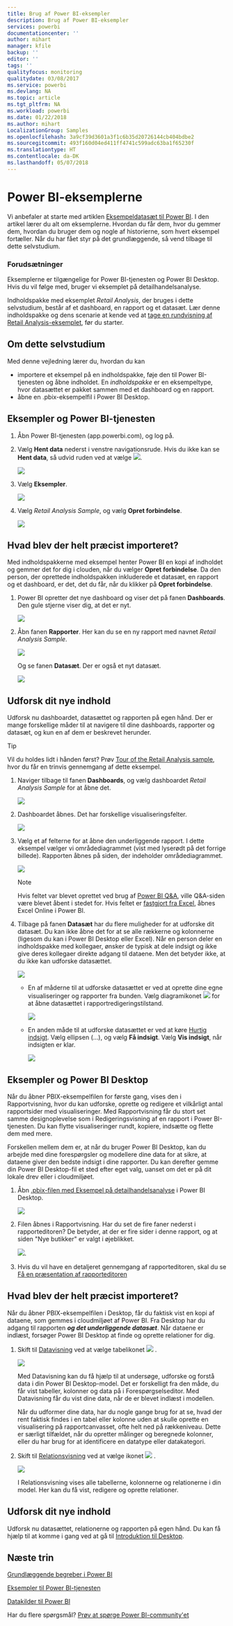 ```yaml
---
title: Brug af Power BI-eksempler
description: Brug af Power BI-eksempler
services: powerbi
documentationcenter: ''
author: mihart
manager: kfile
backup: ''
editor: ''
tags: ''
qualityfocus: monitoring
qualitydate: 03/08/2017
ms.service: powerbi
ms.devlang: NA
ms.topic: article
ms.tgt_pltfrm: NA
ms.workload: powerbi
ms.date: 01/22/2018
ms.author: mihart
LocalizationGroup: Samples
ms.openlocfilehash: 3a9cf39d3601a3f1c6b35d20726144cb404bdbe2
ms.sourcegitcommit: 493f160d04ed411ff4741c599adc63ba1f65230f
ms.translationtype: HT
ms.contentlocale: da-DK
ms.lasthandoff: 05/07/2018
---
```

# <a name="the-power-bi-samples"></a>Power BI-eksemplerne

Vi anbefaler at starte med artiklen [Eksempeldatasæt til Power BI](sample-datasets.md). I den artikel lærer du alt om eksemplerne. Hvordan du får dem, hvor du gemmer dem, hvordan du bruger dem og nogle af historierne, som hvert eksempel fortæller. Når du har fået styr på det grundlæggende, så vend tilbage til dette selvstudium.   

### <a name="prerequisites"></a>Forudsætninger
Eksemplerne er tilgængelige for Power BI-tjenesten og Power BI Desktop. Hvis du vil følge med, bruger vi eksemplet på detailhandelsanalyse.

Indholdspakke med eksemplet *Retail Analysis*, der bruges i dette selvstudium, består af et dashboard, en rapport og et datasæt.
Lær denne indholdspakke og dens scenarie at kende ved at [tage en rundvisning af Retail Analysis-eksemplet](sample-retail-analysis.md), før du starter.

## <a name="about-this-tutorial"></a>Om dette selvstudium
Med denne vejledning lærer du, hvordan du kan 
- importere et eksempel på en indholdspakke, føje den til Power BI-tjenesten og åbne indholdet. En *indholdspakke* er en eksempeltype, hvor datasættet er pakket sammen med et dashboard og en rapport. 
-  åbne en .pbix-eksempelfil i Power BI Desktop.


## <a name="samples-and-power-bi-service"></a>Eksempler og Power BI-tjenesten

1. Åbn Power BI-tjenesten (app.powerbi.com), og log på.
2. Vælg **Hent data** nederst i venstre navigationsrude. Hvis du ikke kan se **Hent data**, så udvid ruden ved at vælge ![](media/sample-tutorial-connect-to-the-samples/expand-nav.png).
   
   ![](media/sample-tutorial-connect-to-the-samples/pbi_getdata.png)
5. Vælg **Eksempler**.  
   
   ![](media/sample-tutorial-connect-to-the-samples/pbi_samplesdownload.png)
6. Vælg *Retail Analysis Sample*, og vælg **Opret forbindelse**.   
   
   ![](media/sample-tutorial-connect-to-the-samples/pbi_retailanalysissampleconnect.png)

## <a name="what-exactly-was-imported"></a>Hvad blev der helt præcist importeret?
Med indholdspakkerne med eksempel henter Power BI en kopi af indholdet og gemmer det for dig i clouden, når du vælger **Opret forbindelse**. Da den person, der oprettede indholdspakken inkluderede et datasæt, en rapport og et dashboard, er det, det du får, når du klikker på **Opret forbindelse**. 

1. Power BI opretter det nye dashboard og viser det på fanen **Dashboards**. Den gule stjerne viser dig, at det er nyt.
   
   ![](media/sample-tutorial-connect-to-the-samples/power-bi-new-dashboard.png)
2. Åbn fanen **Rapporter**.  Her kan du se en ny rapport med navnet *Retail Analysis Sample*.
   
   ![](media/sample-tutorial-connect-to-the-samples/power-bi-new-report.png)
   
   Og se fanen **Datasæt**.  Der er også et nyt datasæt.
   
   ![](media/sample-tutorial-connect-to-the-samples/power-bi-new-dataset.png)

## <a name="explore-your-new-content"></a>Udforsk dit nye indhold
Udforsk nu dashboardet, datasættet og rapporten på egen hånd. Der er mange forskellige måder til at navigere til dine dashboards, rapporter og datasæt, og kun en af dem er beskrevet herunder.  

> [!TIP]
> Vil du holdes lidt i hånden først?  Prøv [Tour of the Retail Analysis sample](sample-retail-analysis.md), hvor du får en trinvis gennemgang af dette eksempel.
> 
> 

1. Naviger tilbage til fanen **Dashboards**, og vælg dashboardet *Retail Analysis Sample* for at åbne det.    
   
   ![](media/sample-tutorial-connect-to-the-samples/power-bi-dashboards.png)
2. Dashboardet åbnes.  Det har forskellige visualiseringsfelter.
   
   ![](media/sample-tutorial-connect-to-the-samples/power-bi-dashboards2new.png)
3. Vælg et af felterne for at åbne den underliggende rapport.  I dette eksempel vælger vi områdediagrammet (vist med lyserødt på det forrige billede). Rapporten åbnes på siden, der indeholder områdediagrammet.
   
    ![](media/sample-tutorial-connect-to-the-samples/power-bi-report.png)
   
   > [!NOTE]
   > Hvis feltet var blevet oprettet ved brug af [Power BI Q&A](power-bi-q-and-a.md), ville Q&A-siden være blevet åbent i stedet for. Hvis feltet er [fastgjort fra Excel](service-dashboard-pin-tile-from-excel.md), åbnes Excel Online i Power BI.
   > 
   > 
1. Tilbage på fanen **Datasæt** har du flere muligheder for at udforske dit datasæt.  Du kan ikke åbne det for at se alle rækkerne og kolonnerne (ligesom du kan i Power BI Desktop eller Excel).  Når en person deler en indholdspakke med kollegaer, ønsker de typisk at dele indsigt og ikke give deres kollegaer direkte adgang til dataene. Men det betyder ikke, at du ikke kan udforske datasættet.  
   
   ![](media/sample-tutorial-connect-to-the-samples/power-bi-chart-icon2.png)
   
   * En af måderne til at udforske datasættet er ved at oprette dine egne visualiseringer og rapporter fra bunden.  Vælg diagramikonet ![](media/sample-tutorial-connect-to-the-samples/power-bi-chart-icon4.png) for at åbne datasættet i rapportredigeringstilstand.
     
       ![](media/sample-tutorial-connect-to-the-samples/power-bi-report-editing.png)
   * En anden måde til at udforske datasættet er ved at køre [Hurtig indsigt](service-insights.md). Vælg ellipsen (...), og vælg **Få indsigt**. Vælg **Vis indsigt**, når indsigten er klar.
     
       ![](media/sample-tutorial-connect-to-the-samples/power-bi-insights.png)

## <a name="samples-and-power-bi-desktop"></a>Eksempler og Power BI Desktop 
Når du åbner PBIX-eksempelfilen for første gang, vises den i Rapportvisning, hvor du kan udforske, oprette og redigere et vilkårligt antal rapportsider med visualiseringer. Med Rapportvisning får du stort set samme designoplevelse som i Redigeringsvisning af en rapport i Power BI-tjenesten. Du kan flytte visualiseringer rundt, kopiere, indsætte og flette dem med mere.

Forskellen mellem dem er, at når du bruger Power BI Desktop, kan du arbejde med dine forespørgsler og modellere dine data for at sikre, at dataene giver den bedste indsigt i dine rapporter. Du kan derefter gemme din Power BI Desktop-fil et sted efter eget valg, uanset om det er på dit lokale drev eller i cloudmiljøet.

1. Åbn [.pbix-filen med Eksempel på detailhandelsanalyse](http://download.microsoft.com/download/9/6/D/96DDC2FF-2568-491D-AAFA-AFDD6F763AE3/Retail%20Analysis%20Sample%20PBIX.pbix) i Power BI Desktop. 

    ![](media/sample-tutorial-connect-to-the-samples/power-bi-samples-desktop.png)

1. Filen åbnes i Rapportvisning. Har du set de fire faner nederst i rapporteditoren? De betyder, at der er fire sider i denne rapport, og at siden "Nye butikker" er valgt i øjeblikket. 

    ![](media/sample-tutorial-connect-to-the-samples/power-bi-sample-tabs.png).

3. Hvis du vil have en detaljeret gennemgang af rapporteditoren, skal du se [Få en præsentation af rapporteditoren](service-the-report-editor-take-a-tour.md)

## <a name="what-exactly-was-imported"></a>Hvad blev der helt præcist importeret?
Når du åbner PBIX-eksempelfilen i Desktop, får du faktisk vist en kopi af dataene, som gemmes i cloudmiljøet af Power BI. Fra Desktop har du adgang til rapporten ***og det underliggende datasæt***. Når dataene er indlæst, forsøger Power BI Desktop at finde og oprette relationer for dig.  

1. Skift til [Datavisning](desktop-data-view.md) ved at vælge tabelikonet ![](media/sample-tutorial-connect-to-the-samples/power-bi-data-icon.png) .
 
    ![](media/sample-tutorial-connect-to-the-samples/power-bi-desktop-sample-data.png)

    Med Datavisning kan du få hjælp til at undersøge, udforske og forstå data i din Power BI Desktop-model. Det er forskelligt fra den måde, du får vist tabeller, kolonner og data på i Forespørgselseditor. Med Datavisning får du vist dine data, når de er blevet indlæst i modellen.

    Når du udformer dine data, har du nogle gange brug for at se, hvad der rent faktisk findes i en tabel eller kolonne uden at skulle oprette en visualisering på rapportcanvasset, ofte helt ned på rækkeniveau. Dette er særligt tilfældet, når du opretter målinger og beregnede kolonner, eller du har brug for at identificere en datatype eller datakategori.

1. Skift til [Relationsvisning](desktop-relationship-view.md) ved at vælge ikonet ![](media/sample-tutorial-connect-to-the-samples/power-bi-desktop-relationship-icon.png) .
 
    ![](media/sample-tutorial-connect-to-the-samples/power-bi-relationships.png)

    I Relationsvisning vises alle tabellerne, kolonnerne og relationerne i din model. Her kan du få vist, redigere og oprette relationer.

## <a name="explore-your-new-content"></a>Udforsk dit nye indhold
Udforsk nu datasættet, relationerne og rapporten på egen hånd. Du kan få hjælp til at komme i gang ved at gå til [Introduktion til Desktop](desktop-getting-started.md).    


## <a name="next-steps"></a>Næste trin
[Grundlæggende begreber i Power BI](service-basic-concepts.md)

[Eksempler til Power BI-tjenesten](sample-datasets.md)

[Datakilder til Power BI](service-get-data.md)

Har du flere spørgsmål? [Prøv at spørge Power BI-community'et](http://community.powerbi.com/)

